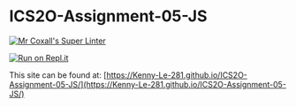 # ICS2O-Assignment-05-JS

[![Mr Coxall's Super Linter](https://github.com/Kenny-Le-281/ICS2O-Assignment-05-JS/workflows/Mr%20Coxall's%20Super%20Linter/badge.svg)](https://github.com/Kenny-Le-281/ICS2O-Assignment-05-JS/actions)

[![Run on Repl.it](https://repl.it/badge/github/Kenny-Le-281/ICS2O-Assignment-05-JS)](https://repl.it/github/Kenny-Le-281/ICS2O-Assignment-05-JS)

This site can be found at: [https://Kenny-Le-281.github.io/ICS2O-Assignment-05-JS/](https://Kenny-Le-281.github.io/ICS2O-Assignment-05-JS/)
